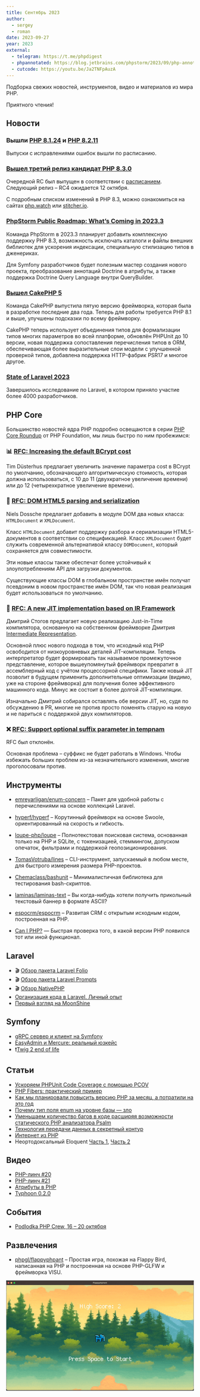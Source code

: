 ```yaml
---
title: Сентябрь 2023
author:
  - sergey
  - roman
date: 2023-09-27
year: 2023
external:
  - telegram: https://t.me/phpdigest
  - phpannotated: https://blog.jetbrains.com/phpstorm/2023/09/php-annotated-september-2023/
  - cutcode: https://youtu.be/Ja2TNFpAuzA
---
```


Подборка свежих новостей, инструментов, видео и материалов из мира PHP.

Приятного чтения!

## Новости

### Вышли [PHP 8.1.24](https://www.php.net/ChangeLog-8#8.1.24) и [PHP 8.2.11](https://www.php.net/ChangeLog-8#8.2.11)

Выпуски с исправлениями ошибок вышли по расписанию.

### [Вышел третий релиз кандидат PHP 8.3.0](https://www.php.net/archive/2023.php#2023-09-28-2)

Очередной RC был выпущен в соответствии с [расписанием](https://wiki.php.net/todo/php83). Следующий релиз – RC4
ожидается 12 октября.

С подробным списком изменений в PHP 8.3, можно ознакомиться на сайтах [php.watch](http://php.watch/)
или [stitcher.io](http://stitcher.io/).

### [PhpStorm Public Roadmap: What’s Coming in 2023.3](https://blog.jetbrains.com/phpstorm/2023/09/phpstorm-public-roadmap-whats-coming-in-2023-3/)

Команда PhpStorm в 2023.3 планирует добавить комплексную поддержку PHP 8.3, возможность исключать каталоги и файлы
внешних библиотек для ускорения индексации, специальную стилизацию типов в дженериках.

Для Symfony разработчиков будет полезным мастер создания нового проекта, преобразование аннотаций Doctrine в атрибуты, а
также поддержка Doctrine Query Language внутри QueryBuilder.

### [Вышел CakePHP 5](https://bakery.cakephp.org/2023/09/09/cakephp_500.html)

Команда CakePHP выпустила пятую версию фреймворка, которая была в разработке последние два года. Теперь для работы
требуется PHP 8.1 и выше, улучшены подсказки по всему фреймворку.

CakePHP теперь использует объединения типов для формализации типов многих параметров во всей платформе, обновлён PHPUnit
до 10 версии, новая поддержка сопоставления перечисления типов в ORM, обеспечивающая более выразительные слои модели с
улучшенной проверкой типов, добавлена поддержка HTTP-фабрик PSR17 и многое другое.

### [State of Laravel 2023](https://stateoflaravel.com/results)

Завершилось исследование по Laravel, в котором приняло участие более 4000 разработчиков.

## PHP Core

Большинство новостей ядра PHP подробно освещаются в
серии [PHP Core Roundup](https://thephp.foundation/blog/tag/roundup/) от PHP Foundation, мы лишь быстро по ним
пробежимся:

### 📊 [RFC: Increasing the default BCrypt cost](https://wiki.php.net/rfc/bcrypt_cost_2023)

Tim Düsterhus предлагает увеличить значение параметра cost в BCrypt по умолчанию, обозначающего алгоритмическую
стоимость, которая должна использоваться, с 10 до 11 (двухкратное увеличение времени) или до 12 (четырехкратное
увеличение времени).

### 📣 [RFC: DOM HTML5 parsing and serialization](https://wiki.php.net/rfc/domdocument_html5_parser)

Niels Dossche предлагает добавить в модуле DOM два новых класса: `HTMLDocument` и `XMLDocument`.

Класс `HTMLDocument` добавит поддержку разбора и сериализации HTML5-документов в соответствии со спецификацией.
Класс `XMLDocument` будет служить современной альтернативой классу `DOMDocument`, который сохраняется для совместимости.

Эти новые классы также обеспечат более устойчивый к злоупотреблениям API для загрузки документов.

Существующие классы DOM в глобальном пространстве имён получат псевдоним в новом пространстве имён DOM, так что новая
реализация будет использоваться по умолчанию.

### 📣 [RFC: A new JIT implementation based on IR Framework](https://wiki.php.net/rfc/jit-ir)

Дмитрий Стогов предлагает новую реализацию Just-in-Time компилятора, основанную на собственном фреймворке
Дмитрия [Intermediate Representation](https://github.com/dstogov/ir).

Основной плюс нового подхода в том, что исходный код PHP освободится от низкоуровневых деталей JIT-компиляции. Теперь
интерпретатор будет формировать так называемое промежуточное представление, которое вышеупомянутый фреймворк превратит в
ассемблерный код с учётом процессорной специфики. Также новый JIT позволит в будущем применить дополнительные
оптимизации (видимо, уже на стороне фреймворка) для получения более эффективного машинного кода. Минус же состоит в
более долгой JIT-компиляции.

Изначально Дмитрий собирался оставлять обе версии JIT, но, судя по обсуждению в PR, многие не против просто поменять
старую на новую и не париться с поддержкой двух компиляторов.

### ❌ [RFC: Support optional suffix parameter in tempnam](https://wiki.php.net/rfc/tempnam-suffix-v2)

RFC был отклонён.

Основная проблема – суффикс не будет работать в Windows. Чтобы избежать больших проблем из-за незначительного изменения,
многие проголосовали против.

## Инструменты

- [emreyarligan/enum-concern](https://github.com/emreyarligan/enum-concern) – Пакет для удобной работы с перечислениями
  на основе коллекций Laravel.

- [hyperf/hyperf](https://github.com/hyperf/hyperf) – Корутинный фреймворк на основе Swoole, ориентированный на скорость
  и гибкость.

- [loupe-php/loupe](https://github.com/loupe-php/loupe) – Полнотекстовая поисковая система, основанная только на PHP и
  SQLite, с токенизацией, стеммингом, допуском опечаток, фильтрами и поддержкой геопозиционирования.

- [TomasVotruba/lines](https://github.com/TomasVotruba/lines/) – CLI-инструмент, запускаемый в любом месте, для быстрого
  измерения размера PHP-проектов.

- [Chemaclass/bashunit](https://github.com/Chemaclass/bashunit) – Минималистичная библиотека для тестирования
  bash-скриптов.

- [laminas/laminas-text](https://github.com/laminas/laminas-text/) – Вы когда-нибудь хотели получить прикольный
  текстовый баннер в формате ASCII?

- [espocrm/espocrm](https://github.com/espocrm/espocrm) – Развитая CRM с открытым исходным кодом, построенная на PHP.

- [Can I PHP?](https://caniphp.com/) — Быстрая проверка того, в какой версии PHP появился тот или иной функционал.

## Laravel

- 🎬 [Обзор пакета Laravel Folio](https://youtu.be/Hr5uNoOjnrU)
- 🎬 [Обзор пакета Laravel Prompts](https://youtu.be/2wzNvOPUu-w)
- 🎬 [Обзор NativePHP](https://youtu.be/qz7pqJqa0sk)
- [Организация кода в Laravel. Личный опыт](https://habr.com/ru/articles/760022/)
- [Первый взгляд на MoonShine](https://habr.com/ru/articles/760582/)

## Symfony

- [gRPC сервер и клиент на Symfony](https://igancev.ru/2023-08-14-grpc-server-on-symfony)
- [EasyAdmin и Mercure: реальный юзкейс](https://habr.com/ru/companies/otus/articles/754806/)
- ❗[Twig 2 end of life](https://symfony.com/blog/twig-2-end-of-life)

## Статьи

- [Ускоряем PHPUnit Code Coverage с помощью PCOV](https://wp-yoda.com/php/phpunit/uskorenie-phpunit-code-coverage-s-pomoshhyu-pcov/)
- [PHP Fibers: практический пример](https://habr.com/ru/articles/756642/)
- [Как мы планировали повысить версию PHP за месяц, а потратили на это год](https://habr.com/ru/companies/yandex/articles/756498/)
- [Почему тип поля enum на уровне базы — зло](https://habr.com/ru/articles/757212/)
- [Уменьшаем количество багов в коде расширяя возможности статического PHP анализатора Psalm](https://habr.com/ru/articles/757188/)
- [Технология передачи данных в секретный контур](https://habr.com/ru/articles/758338/)
- [Интернет из PHP](https://habr.com/ru/articles/759946/)
- Неортодоксальный Eloquent [Часть 1](https://habr.com/ru/articles/762598/), [Часть 2](https://habr.com/ru/articles/762690/)

## Видео

- [PHP-линч #20](https://www.youtube.com/live/j7w5nmk2AFE?feature=share)
- [PHP-линч #21](https://www.youtube.com/live/DxmX2A_WJTk?si=8wIQX7rG40EmTHte)
- [Атрибуты в PHP](https://youtu.be/fyeTC_E1ThA)
- [Typhoon 0.2.0](https://www.youtube.com/live/lp5zj0DdQ28?si=Nz471KYe8MofzC1L)

## События

- [Podlodka PHP Crew, 16 – 20 октября](https://podlodka.io/phpcrew)

## Развлечения

- [phpgl/flappyphpant](https://github.com/phpgl/flappyphpant) – Простая игра, похожая на Flappy Bird, написанная на PHP и построенная на основе PHP-GLFW и фреймворка VISU.

![](/assets/images/post/2023-september/flappyphpant.gif)


